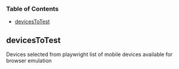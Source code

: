 <!-- Generated by documentation.js. Update this documentation by updating the source code. -->

### Table of Contents

-   [devicesToTest][1]

## devicesToTest

Devices selected from playwright list of mobile devices available for browser emulation

[1]: #devicestotest
